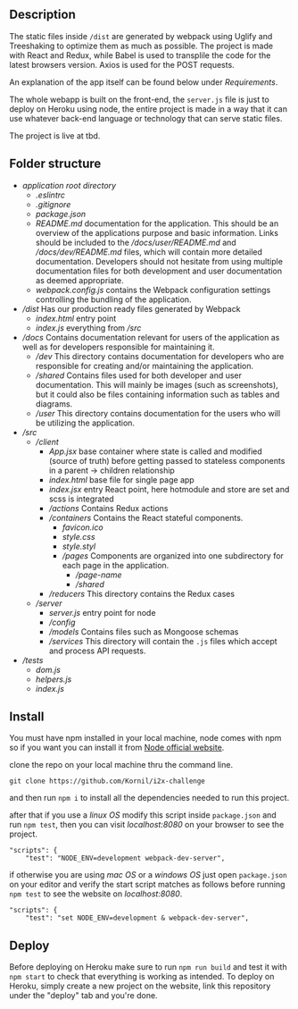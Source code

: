 ## Description

The static files inside `/dist` are generated by webpack using Uglify and 
Treeshaking to optimize them as much as possible. The project is made with React 
and Redux, while Babel is used to transplile the code for the latest browsers 
version. Axios is used for the POST requests.

An explanation of the app itself can be found below under *Requirements*.

The whole webapp is built on the front-end, the `server.js` file is just to 
deploy on Heroku using node, the entire project is made in a way that it can use whatever back-end language or technology that can serve static files.

The project is live at tbd.

## Folder structure

- *application root directory*
  - *.eslintrc*
  - *.gitignore*
  - *package.json*
  - *README.md* documentation for the application. This should be an overview
  of the applications purpose and basic information. Links should be included
  to the */docs/user/README.md* and */docs/dev/README.md* files, which will
  contain more detailed documentation. Developers should not hesitate from 
  using multiple documentation files for both development and user documentation
  as deemed appropriate.
  - *webpack.config.js* contains the Webpack configuration settings controlling
  the bundling of the application.
- */dist* Has our production ready files generated by Webpack
  - *index.html* entry point
  - *index.js* everything from */src*
- */docs* Contains documentation relevant for users of the application as well
as for developers responsible for maintaining it.
  - */dev* This directory contains documentation for developers who are
  responsible for creating and/or maintaining the application.
  - */shared* Contains files used for both developer and user documentation. 
  This will mainly be images (such as screenshots), but it could also be files
  containing information such as tables and diagrams.
  - */user* This directory contains documentation for the users who will be
  utilizing the application.
- */src*
  - */client*
    - *App.jsx* base container where state is called and modified (source of 
    truth) before getting passed to stateless components in a parent -> children relationship
    - *index.html* base file for single page app
    - *index.jsx* entry React point, here hotmodule and store are set and scss 
    is integrated 
    - */actions* Contains Redux actions
    - */containers* Contains the React stateful components. 
      - *favicon.ico*
      - *style.css*
      - *style.styl*
      - */pages* Components are organized into one subdirectory for each page 
      in the application.
        - */page-name*
        - */shared*
    - */reducers* This directory contains the Redux cases
  - */server*
    - *server.js* entry point for node
    - */config*
    - */models* Contains files such as Mongoose schemas
    - */services* This directory will contain the `.js` files which accept
    and process API requests.
- */tests*
  - *dom.js*
  - *helpers.js*
  - *index.js*

## Install

You must have npm installed in your local machine, node comes with npm so if you want you can install it from [Node official website](https://nodejs.org/en/).

clone the repo on your local machine thru the command line.

`git clone https://github.com/Kornil/i2x-challenge`

and then run `npm i` to install all the dependencies needed to run this project.

after that if you use a *linux OS* modify this script inside `package.json` and run `npm test`, then you can visit _localhost:8080_ on your browser to see the project.

```
"scripts": {
    "test": "NODE_ENV=development webpack-dev-server",
```

if otherwise you are using *mac OS* or a *windows OS* just open `package.json` on your editor and verify the start script matches as follows before running `npm test` to see the website on _localhost:8080_.

```
"scripts": {
    "test": "set NODE_ENV=development & webpack-dev-server",
```


## Deploy

Before deploying on Heroku make sure to run `npm run build` and test it with `npm start` to check that everything is working as intended.
To deploy on Heroku, simply create a new project on the website, link this repository under the "deploy" tab and you're done.